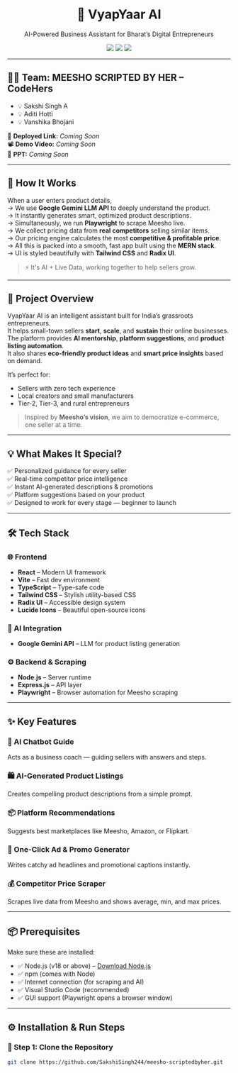 <!-- Header Banner -->
<h1 align="center">🌟 VyapYaar AI</h1>
<p align="center">AI-Powered Business Assistant for Bharat’s Digital Entrepreneurs</p>

<p align="center">
  <img src="https://img.shields.io/badge/Scripted%20By-CodeHers-%23ff69b4?style=for-the-badge" />
  <img src="https://img.shields.io/badge/Powered%20By-Google%20Gemini-4285F4?style=for-the-badge&logo=google" />
  <img src="https://img.shields.io/badge/Built%20With-MERN%20Stack-4CAF50?style=for-the-badge&logo=react" />
</p>

---

## 👩‍💻 Team: MEESHO SCRIPTED BY HER – CodeHers

- 💡 Sakshi Singh A  
- 💡 Aditi Hotti  
- 💡 Vanshika Bhojani

🔗 **Deployed Link:** _Coming Soon_  
📽 **Demo Video:** _Coming Soon_  
📑 **PPT:** _Coming Soon_

---

## 🧠 How It Works

When a user enters product details,  
→ We use **Google Gemini LLM API** to deeply understand the product.  
→ It instantly generates smart, optimized product descriptions.  
→ Simultaneously, we run **Playwright** to scrape Meesho live.  
→ We collect pricing data from **real competitors** selling similar items.  
→ Our pricing engine calculates the most **competitive & profitable price**.  
→ All this is packed into a smooth, fast app built using the **MERN stack**.  
→ UI is styled beautifully with **Tailwind CSS** and **Radix UI**.

> ⚡ It's AI + Live Data, working together to help sellers grow.

---

## 🧩 Project Overview

VyapYaar AI is an intelligent assistant built for India’s grassroots entrepreneurs.  
It helps small-town sellers **start**, **scale**, and **sustain** their online businesses.  
The platform provides **AI mentorship**, **platform suggestions**, and **product listing automation**.  
It also shares **eco-friendly product ideas** and **smart price insights** based on demand.  

It’s perfect for:
- Sellers with zero tech experience  
- Local creators and small manufacturers  
- Tier-2, Tier-3, and rural entrepreneurs  

> Inspired by **Meesho’s vision**, we aim to democratize e-commerce, one seller at a time.

---

## 💡 What Makes It Special?

✅ Personalized guidance for every seller  
✅ Real-time competitor price intelligence  
✅ Instant AI-generated descriptions & promotions  
✅ Platform suggestions based on your product  
✅ Designed to work for every stage — beginner to launch  

---

## 🛠️ Tech Stack

### 🌐 Frontend
- **React** – Modern UI framework  
- **Vite** – Fast dev environment  
- **TypeScript** – Type-safe code  
- **Tailwind CSS** – Stylish utility-based CSS  
- **Radix UI** – Accessible design system  
- **Lucide Icons** – Beautiful open-source icons  

### 🧠 AI Integration
- **Google Gemini API** – LLM for product listing generation

### ⚙️ Backend & Scraping
- **Node.js** – Server runtime  
- **Express.js** – API layer  
- **Playwright** – Browser automation for Meesho scraping

---

## ✨ Key Features

### 🤖 AI Chatbot Guide  
Acts as a business coach — guiding sellers with answers and steps.

### 🛍️ AI-Generated Product Listings  
Creates compelling product descriptions from a simple prompt.

### 📦 Platform Recommendations  
Suggests best marketplaces like Meesho, Amazon, or Flipkart.

### 📣 One-Click Ad & Promo Generator  
Writes catchy ad headlines and promotional captions instantly.

### 💰 Competitor Price Scraper  
Scrapes live data from Meesho and shows average, min, and max prices.

---

## 📦 Prerequisites

Make sure these are installed:

- ✅ Node.js (v18 or above) – [Download Node.js](https://nodejs.org/)  
- ✅ npm (comes with Node)  
- ✅ Internet connection (for scraping and AI)  
- ✅ Visual Studio Code (recommended)  
- ✅ GUI support (Playwright opens a browser window)

---

## ⚙️ Installation & Run Steps

### 🧾 Step 1: Clone the Repository

```bash
git clone https://github.com/SakshiSingh244/meesho-scriptedbyher.git
